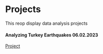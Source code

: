 # Projects
This reop display data analysis projects

#### Analyzing Turkey Earthquakes 06.02.2023 
[Project](https://nbviewer.org/github/Maorisus/Projects/blob/main/Turkey_Earthquakes_06.02.23.ipynb)
